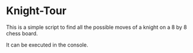 # Knight-Tour
This is a simple script to find all the possible moves of a knight on a 8 by 8 chess board.

It can be executed in the console.
